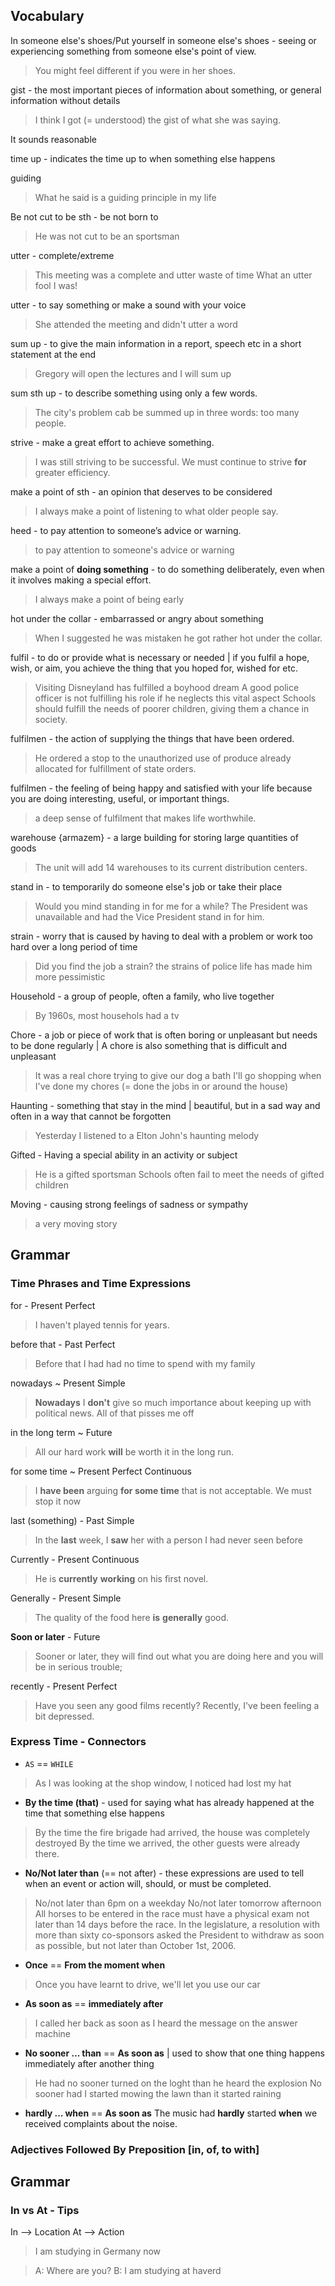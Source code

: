 

## Vocabulary
In someone else's shoes/Put yourself in someone else's shoes -  seeing or experiencing something from someone else's point of view. 
> You  might  feel  different  if  you  were  in  her  shoes.

gist - the most important pieces of information about something, or general information without details
> I think I got (= understood) the gist of what she was saying.

It sounds reasonable

time up -  indicates the time up to when something else happens

guiding
> What he said is a guiding principle in my life

Be not cut to be sth - be not born to
> He was not cut to be an sportsman

utter - complete/extreme
> This meeting was a complete and utter waste of time
> What an utter fool I was!

utter - to say something or make a sound with your voice
> She attended the meeting and didn't utter a word

sum up - to give the main information in a report, speech etc in a short statement at the end
> Gregory will open the lectures and I will sum up

sum sth up - to describe something using only a few words.
> The city's problem cab be summed up in three words: too many people.

strive - make a great effort to achieve something.
> I was still striving to be successful.
> We must continue to strive **for** greater efficiency.

make a point of sth - an opinion that deserves to be considered
> I always make a point of listening to what older people say.

heed - to pay attention to someone’s advice or warning.
> to pay attention to someone's advice or warning

make a point of **doing something** - to do something deliberately, even when it involves making a special effort.
> I always make a point of being early

hot under the collar - embarrassed or angry about something
> When I suggested he was mistaken he got rather hot under the collar.

fulfil -  to do or provide what is necessary or needed | if you fulfil a hope, wish, or aim, you achieve the thing that you hoped for, wished for etc.
> Visiting Disneyland has fulfilled a boyhood dream
> A good police officer is not fulfilling his role if he neglects this vital aspect
> Schools should fulfill the needs of poorer children, giving them a chance in society.

fulfilmen - the action of supplying the things that have been ordered.
> He ordered a stop to the unauthorized use of produce already allocated for fulfillment of state orders.

fulfilmen - the feeling of being happy and satisfied with your life because you are doing interesting, useful, or important things.
> a deep sense of fulfilment that makes life worthwhile.

warehouse {armazem} - a large building for storing large quantities of goods
> The unit will add 14 warehouses to its current distribution centers.

stand in - to temporarily do someone else's job or take their place
> Would you mind standing in for me for a while?
> The President was unavailable and had the Vice President stand in for him.

strain -  worry that is caused by having to deal with a problem or work too hard over a long period of time 
> Did you find the job a strain?
> the strains of police life has made him more pessimistic

Household - a group of people, often a family, who live together
> By 1960s, most househols had a tv

Chore - a job or piece of work that is often boring or unpleasant but needs to be done regularly | A chore is also something that is difficult and unpleasant
> It was a real chore trying to give our dog a bath
> I'll go shopping when I've done my chores (= done the jobs in or around the house)

Haunting - something that stay in the mind | beautiful, but in a sad way and often in a way that cannot be forgotten
> Yesterday I listened to a Elton John's haunting melody

Gifted - Having a special ability in an activity or subject
> He is a gifted sportsman
> Schools often fail to meet the needs of gifted children

Moving - causing strong feelings of sadness or sympathy
> a very moving story

## Grammar

### Time Phrases and Time Expressions

for - Present Perfect
> I haven't played tennis for years.

before that - Past Perfect
> Before that I had had no time to spend with my family

nowadays ~ Present Simple
> **Nowadays** I **don't** give so much importance about keeping up with political news. All of that pisses me off

in the long term ~ Future 
> All our hard work **will** be worth it in the long run.

for some time ~ Present Perfect Continuous
> I **have been** arguing **for some time** that is not acceptable. We must stop it now

last (something) - Past Simple
> In the **last** week, I **saw** her with a person I had never seen before

Currently - Present Continuous
> He is **currently** **working** on his first novel.

Generally - Present Simple
> The quality of the food here **is** **generally** good.

**Soon or later** - Future
> Sooner or later, they will find out what you are doing here and you will be in serious trouble;

recently - Present Perfect
> Have you seen any good films recently?
> Recently, I've been feeling a bit depressed.

### Express Time - Connectors
* `AS` == `WHILE`
> As I was looking at the shop window, I noticed  had  lost my hat

* **By the time (that)** - used for saying what has already happened at the time that something else happens
> By the time the fire brigade had arrived, the house was completely destroyed
> By the time we arrived, the other guests were already there.

* **No/Not later than** (== not after) - these expressions are used to tell when an event or action will, should, or must be completed.
> No/not later than 6pm on a weekday
> No/not later tomorrow afternoon
> All horses to be entered in the race must have a physical exam not later than 14 days before the race. 
> In the legislature, a resolution with more than sixty co-sponsors asked the President to withdraw as soon as possible, but not later than October 1st, 2006. 


* **Once** == **From the moment when**
> Once you  have learnt to drive, we'll let you use our car

* **As soon as** ==  **immediately after**
> I called her back as soon as I heard the message on the answer machine

* **No sooner ... than** == **As soon as** | used to show that one thing happens immediately after another thing
> He had no sooner turned on the loght than he heard the explosion
> No sooner had  I started mowing the lawn than it started raining

* **hardly  ... when** == **As soon as**
The music had **hardly** started **when** we received complaints about the noise.

### Adjectives Followed By Preposition [in, of, to with]
## Grammar

### In vs At - Tips
In --> Location
At --> Action
> I am studying in Germany now

> A: Where are you?
> B: I am studying at haverd



